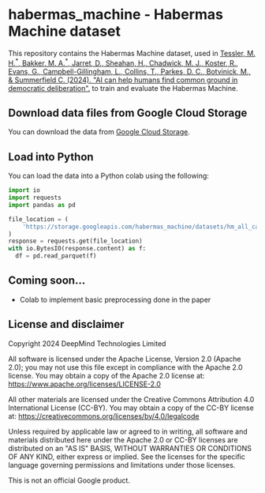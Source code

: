 # habermas_machine - Habermas Machine dataset

This repository contains the Habermas Machine dataset, used in
[Tessler, M. H.<sup>\*</sup>, Bakker, M. A.<sup>\*</sup>, Jarret, D., Sheahan, H., Chadwick, M. J., Koster, R., Evans, G., Campbell-Gillingham, L., Collins, T., Parkes, D. C., Botvinick, M., & Summerfield C. (2024). "AI can help humans find common ground in democratic deliberation".]()
to train and evaluate the Habermas Machine.


## Download data files from Google Cloud Storage

You can download the data from [Google Cloud Storage](https://console.cloud.google.com/storage/browser/habermas_machine).


## Load into Python

You can load the data into a Python colab using the following:

```python
import io
import requests
import pandas as pd

file_location = (
    'https://storage.googleapis.com/habermas_machine/datasets/hm_all_candidate_comparisons.parquet'
)
response = requests.get(file_location)
with io.BytesIO(response.content) as f:
  df = pd.read_parquet(f)
```

## Coming soon...

- Colab to implement basic preprocessing done in the paper

## License and disclaimer

Copyright 2024 DeepMind Technologies Limited

All software is licensed under the Apache License, Version 2.0 (Apache 2.0);
you may not use this file except in compliance with the Apache 2.0 license.
You may obtain a copy of the Apache 2.0 license at:
https://www.apache.org/licenses/LICENSE-2.0

All other materials are licensed under the Creative Commons Attribution 4.0
International License (CC-BY). You may obtain a copy of the CC-BY license at:
https://creativecommons.org/licenses/by/4.0/legalcode

Unless required by applicable law or agreed to in writing, all software and
materials distributed here under the Apache 2.0 or CC-BY licenses are
distributed on an "AS IS" BASIS, WITHOUT WARRANTIES OR CONDITIONS OF ANY KIND,
either express or implied. See the licenses for the specific language governing
permissions and limitations under those licenses.

This is not an official Google product.
